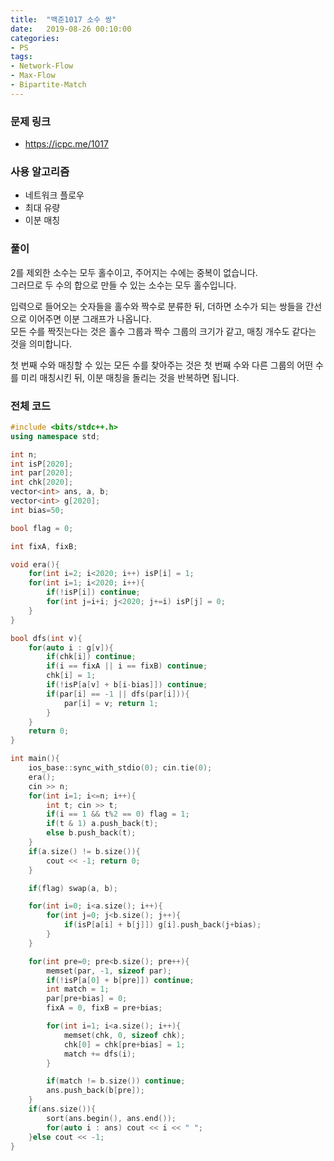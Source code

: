 ```yaml
---
title:  "백준1017 소수 쌍"
date:   2019-08-26 00:10:00
categories:
- PS
tags:
- Network-Flow
- Max-Flow
- Bipartite-Match
---
```


### 문제 링크
* https://icpc.me/1017

### 사용 알고리즘
* 네트워크 플로우
* 최대 유량
* 이분 매칭

### 풀이
2를 제외한 소수는 모두 홀수이고, 주어지는 수에는 중복이 없습니다.<br>
그러므로 두 수의 합으로 만들 수 있는 소수는 모두 홀수입니다.

입력으로 들어오는 숫자들을 홀수와 짝수로 분류한 뒤, 더하면 소수가 되는 쌍들을 간선으로 이어주면 이분 그래프가 나옵니다.<br>
모든 수를 짝짓는다는 것은 홀수 그룹과 짝수 그룹의 크기가 같고, 매칭 개수도 같다는 것을 의미합니다.

첫 번째 수와 매칭할 수 있는 모든 수를 찾아주는 것은 첫 번째 수와 다른 그룹의 어떤 수를 미리 매칭시킨 뒤, 이분 매칭을 돌리는 것을 반복하면 됩니다.

### 전체 코드
```cpp
#include <bits/stdc++.h>
using namespace std;

int n;
int isP[2020];
int par[2020];
int chk[2020];
vector<int> ans, a, b;
vector<int> g[2020];
int bias=50;

bool flag = 0;

int fixA, fixB;

void era(){
	for(int i=2; i<2020; i++) isP[i] = 1;
	for(int i=1; i<2020; i++){
		if(!isP[i]) continue;
		for(int j=i+i; j<2020; j+=i) isP[j] = 0;
	}
}

bool dfs(int v){
	for(auto i : g[v]){
		if(chk[i]) continue;
		if(i == fixA || i == fixB) continue;
		chk[i] = 1;
		if(!isP[a[v] + b[i-bias]]) continue;
		if(par[i] == -1 || dfs(par[i])){
			par[i] = v; return 1;
		}
	}
	return 0;
}

int main(){
	ios_base::sync_with_stdio(0); cin.tie(0);
	era();
	cin >> n;
	for(int i=1; i<=n; i++){
		int t; cin >> t;
		if(i == 1 && t%2 == 0) flag = 1;
		if(t & 1) a.push_back(t);
		else b.push_back(t);
	}
	if(a.size() != b.size()){
		cout << -1; return 0;
	}

	if(flag) swap(a, b);

	for(int i=0; i<a.size(); i++){
		for(int j=0; j<b.size(); j++){
			if(isP[a[i] + b[j]]) g[i].push_back(j+bias);
		}
	}

	for(int pre=0; pre<b.size(); pre++){
		memset(par, -1, sizeof par);
		if(!isP[a[0] + b[pre]]) continue;
		int match = 1;
		par[pre+bias] = 0;
		fixA = 0, fixB = pre+bias;

		for(int i=1; i<a.size(); i++){
			memset(chk, 0, sizeof chk);
			chk[0] = chk[pre+bias] = 1;
			match += dfs(i);
		}

		if(match != b.size()) continue;
		ans.push_back(b[pre]);
	}
	if(ans.size()){
		sort(ans.begin(), ans.end());
		for(auto i : ans) cout << i << " ";
	}else cout << -1;
}
```
